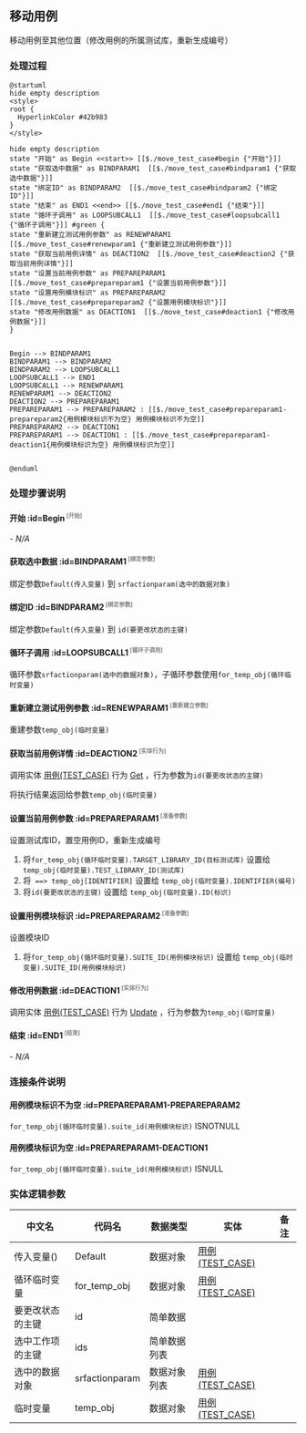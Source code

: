 ## 移动用例 <!-- {docsify-ignore-all} -->

   移动用例至其他位置（修改用例的所属测试库，重新生成编号）

### 处理过程

```plantuml
@startuml
hide empty description
<style>
root {
  HyperlinkColor #42b983
}
</style>

hide empty description
state "开始" as Begin <<start>> [[$./move_test_case#begin {"开始"}]]
state "获取选中数据" as BINDPARAM1  [[$./move_test_case#bindparam1 {"获取选中数据"}]]
state "绑定ID" as BINDPARAM2  [[$./move_test_case#bindparam2 {"绑定ID"}]]
state "结束" as END1 <<end>> [[$./move_test_case#end1 {"结束"}]]
state "循环子调用" as LOOPSUBCALL1  [[$./move_test_case#loopsubcall1 {"循环子调用"}]] #green {
state "重新建立测试用例参数" as RENEWPARAM1  [[$./move_test_case#renewparam1 {"重新建立测试用例参数"}]]
state "获取当前用例详情" as DEACTION2  [[$./move_test_case#deaction2 {"获取当前用例详情"}]]
state "设置当前用例参数" as PREPAREPARAM1  [[$./move_test_case#prepareparam1 {"设置当前用例参数"}]]
state "设置用例模块标识" as PREPAREPARAM2  [[$./move_test_case#prepareparam2 {"设置用例模块标识"}]]
state "修改用例数据" as DEACTION1  [[$./move_test_case#deaction1 {"修改用例数据"}]]
}


Begin --> BINDPARAM1
BINDPARAM1 --> BINDPARAM2
BINDPARAM2 --> LOOPSUBCALL1
LOOPSUBCALL1 --> END1
LOOPSUBCALL1 --> RENEWPARAM1
RENEWPARAM1 --> DEACTION2
DEACTION2 --> PREPAREPARAM1
PREPAREPARAM1 --> PREPAREPARAM2 : [[$./move_test_case#prepareparam1-prepareparam2{用例模块标识不为空} 用例模块标识不为空]]
PREPAREPARAM2 --> DEACTION1
PREPAREPARAM1 --> DEACTION1 : [[$./move_test_case#prepareparam1-deaction1{用例模块标识为空} 用例模块标识为空]]


@enduml
```


### 处理步骤说明

#### 开始 :id=Begin<sup class="footnote-symbol"> <font color=gray size=1>[开始]</font></sup>



*- N/A*
#### 获取选中数据 :id=BINDPARAM1<sup class="footnote-symbol"> <font color=gray size=1>[绑定参数]</font></sup>



绑定参数`Default(传入变量)` 到 `srfactionparam(选中的数据对象)`
#### 绑定ID :id=BINDPARAM2<sup class="footnote-symbol"> <font color=gray size=1>[绑定参数]</font></sup>



绑定参数`Default(传入变量)` 到 `id(要更改状态的主键)`
#### 循环子调用 :id=LOOPSUBCALL1<sup class="footnote-symbol"> <font color=gray size=1>[循环子调用]</font></sup>



循环参数`srfactionparam(选中的数据对象)`，子循环参数使用`for_temp_obj(循环临时变量)`
#### 重新建立测试用例参数 :id=RENEWPARAM1<sup class="footnote-symbol"> <font color=gray size=1>[重新建立参数]</font></sup>



重建参数```temp_obj(临时变量)```
#### 获取当前用例详情 :id=DEACTION2<sup class="footnote-symbol"> <font color=gray size=1>[实体行为]</font></sup>



调用实体 [用例(TEST_CASE)](module/TestMgmt/test_case.md) 行为 [Get](module/TestMgmt/test_case#行为) ，行为参数为`id(要更改状态的主键)`

将执行结果返回给参数`temp_obj(临时变量)`

#### 设置当前用例参数 :id=PREPAREPARAM1<sup class="footnote-symbol"> <font color=gray size=1>[准备参数]</font></sup>

设置测试库ID，置空用例ID，重新生成编号

1. 将`for_temp_obj(循环临时变量).TARGET_LIBRARY_ID(目标测试库)` 设置给  `temp_obj(临时变量).TEST_LIBRARY_ID(测试库)`
2. 将` ==> temp_obj[IDENTIFIER]` 设置给  `temp_obj(临时变量).IDENTIFIER(编号)`
3. 将`id(要更改状态的主键)` 设置给  `temp_obj(临时变量).ID(标识)`

#### 设置用例模块标识 :id=PREPAREPARAM2<sup class="footnote-symbol"> <font color=gray size=1>[准备参数]</font></sup>

设置模块ID

1. 将`for_temp_obj(循环临时变量).SUITE_ID(用例模块标识)` 设置给  `temp_obj(临时变量).SUITE_ID(用例模块标识)`

#### 修改用例数据 :id=DEACTION1<sup class="footnote-symbol"> <font color=gray size=1>[实体行为]</font></sup>



调用实体 [用例(TEST_CASE)](module/TestMgmt/test_case.md) 行为 [Update](module/TestMgmt/test_case#行为) ，行为参数为`temp_obj(临时变量)`

#### 结束 :id=END1<sup class="footnote-symbol"> <font color=gray size=1>[结束]</font></sup>



*- N/A*


### 连接条件说明
#### 用例模块标识不为空 :id=PREPAREPARAM1-PREPAREPARAM2

`for_temp_obj(循环临时变量).suite_id(用例模块标识)` ISNOTNULL
#### 用例模块标识为空 :id=PREPAREPARAM1-DEACTION1

`for_temp_obj(循环临时变量).suite_id(用例模块标识)` ISNULL


### 实体逻辑参数

|    中文名   |    代码名    |  数据类型    |  实体   |备注 |
| --------| --------| -------- | -------- | --------   |
|传入变量(<i class="fa fa-check"/></i>)|Default|数据对象|[用例(TEST_CASE)](module/TestMgmt/test_case.md)||
|循环临时变量|for_temp_obj|数据对象|[用例(TEST_CASE)](module/TestMgmt/test_case.md)||
|要更改状态的主键|id|简单数据|||
|选中工作项的主键|ids|简单数据列表|||
|选中的数据对象|srfactionparam|数据对象列表|[用例(TEST_CASE)](module/TestMgmt/test_case.md)||
|临时变量|temp_obj|数据对象|[用例(TEST_CASE)](module/TestMgmt/test_case.md)||
